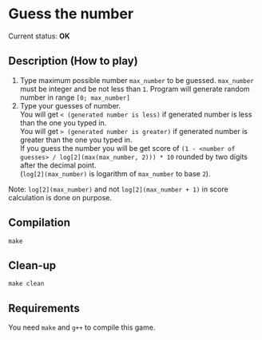 # Guess the number

Current status: **OK**

## Description (How to play)
1. Type maximum possible number `max_number` to be guessed. `max_number` must be integer and be not less than `1`.
Program will generate random number in range `[0; max_number]`
2. Type your guesses of number.  
You will get `< (generated number is less)` if generated number is less than the one you typed in.  
You will get `> (generated number is greater)` if generated number is greater than the one you typed in.  
If you guess the number you will be get score of `(1 - <number of guesses> / log[2](max(max_number, 2))) * 10` rounded by two digits after the decimal point.  
(`log[2](max_number)` is logarithm of `max_number` to base `2`).

Note: `log[2](max_number)` and not `log[2](max_number + 1)` in score calculation is done on purpose.

## Compilation
```
make
```

## Clean-up
```
make clean
```

## Requirements
You need `make` and `g++` to compile this game.
